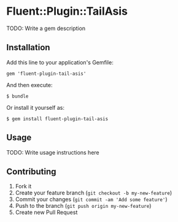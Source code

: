 # Fluent::Plugin::TailAsis

TODO: Write a gem description

## Installation

Add this line to your application's Gemfile:

    gem 'fluent-plugin-tail-asis'

And then execute:

    $ bundle

Or install it yourself as:

    $ gem install fluent-plugin-tail-asis

## Usage

TODO: Write usage instructions here

## Contributing

1. Fork it
2. Create your feature branch (`git checkout -b my-new-feature`)
3. Commit your changes (`git commit -am 'Add some feature'`)
4. Push to the branch (`git push origin my-new-feature`)
5. Create new Pull Request

